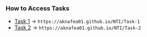 ### How to Access Tasks  
- [Task 1](https://aknafea01.github.io/NTI/Task-1) → `https://aknafea01.github.io/NTI/Task-1`  
- [Task 2](https://aknafea01.github.io/NTI/Task-2) → `https://aknafea01.github.io/NTI/Task-2`  

